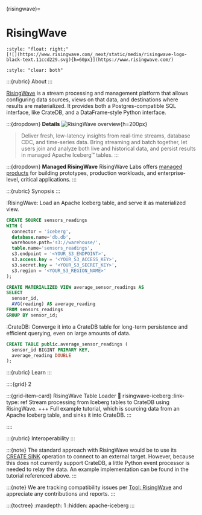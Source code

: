 (risingwave)=
# RisingWave

```{div}
:style: "float: right;"
[![](https://www.risingwave.com/_next/static/media/risingwave-logo-black-text.11ccd229.svg){h=60px}](https://www.risingwave.com/)
```
```{div}
:style: "clear: both"
```

:::{rubric} About
:::

[RisingWave] is a stream processing and management platform that allows
configuring data sources, views on that data, and destinations where
results are materialized.
It provides both a Postgres-compatible SQL interface, like CrateDB,
and a DataFrame-style Python interface.

:::{dropdown} **Details**
![RisingWave overview](https://github.com/user-attachments/assets/5bd27415-300d-4b8a-aa47-196eed041ed7){h=200px}

> Deliver fresh, low-latency insights from real-time streams,
> database CDC, and time-series data. Bring streaming and batch together,
> let users join and analyze both live and historical data, and persist
> results in managed Apache Iceberg™ tables.
:::

:::{dropdown} **Managed RisingWave**
RisingWave Labs offers [managed products][RisingWave pricing]
for building prototypes, production workloads, and enterprise-level, critical
applications.
:::

:::{rubric} Synopsis
:::

:RisingWave:
  Load an Apache Iceberg table, and serve it as materialized view.
  ```sql
  CREATE SOURCE sensors_readings
  WITH (
    connector = 'iceberg',
    database.name='db.db',
    warehouse.path='s3://warehouse/',
    table.name='sensors_readings',
    s3.endpoint = '<YOUR_S3_ENDPOINT>',
    s3.access.key = '<YOUR_S3_ACCESS_KEY>',
    s3.secret.key = '<YOUR_S3_SECRET_KEY>',
    s3.region = '<YOUR_S3_REGION_NAME>'
  );
  ```
  ```sql
  CREATE MATERIALIZED VIEW average_sensor_readings AS
  SELECT
    sensor_id,
    AVG(reading) AS average_reading
  FROM sensors_readings
  GROUP BY sensor_id;
  ```
:CrateDB:
  Converge it into a CrateDB table for long-term persistence and efficient querying,
  even on large amounts of data.
  ```sql
  CREATE TABLE public.average_sensor_readings (
    sensor_id BIGINT PRIMARY KEY,
    average_reading DOUBLE
  );
  ```

:::{rubric} Learn
:::

::::{grid} 2

:::{grid-item-card} RisingWave Table Loader
:link: risingwave-iceberg
:link-type: ref
Stream processing from Iceberg tables to CrateDB using RisingWave.
+++
Full example tutorial, which is sourcing data from an Apache Iceberg table,
and sinks it into CrateDB.
:::

::::


:::{rubric} Interoperability
:::

:::{note}
The standard approach with RisingWave would be to use its [CREATE SINK] operation
to connect to an external target.
However, because this does not currently support CrateDB, a little Python event processor
is needed to relay the data. An example implementation can be found in the tutorial
referenced above.
:::

:::{note}
We are tracking compatibility issues per [Tool: RisingWave] and appreciate
any contributions and reports.
:::

:::{toctree}
:maxdepth: 1
:hidden:
apache-iceberg
:::


[CREATE SINK]: https://docs.risingwave.com/sql/commands/sql-create-sink
[RisingWave]: https://github.com/risingwavelabs/risingwave
[RisingWave pricing]: https://www.risingwave.com/pricing/
[Tool: RisingWave]: https://github.com/crate/crate/labels/tool%3A%20RisingWave
